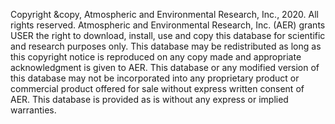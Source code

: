 Copyright &copy, Atmospheric and Environmental Research, Inc., 2020. All rights reserved.  Atmospheric and Environmental Research,  Inc. (AER) grants USER the right to download, install, use and copy this  database for scientific and research purposes only.  This database may be redistributed as long as this copyright notice is reproduced on any copy made and appropriate acknowledgment is given to AER. This database or any modified version of this database may not be incorporated into any proprietary product or commercial product offered for sale without express written consent of AER. This database is provided as is without any express or implied warranties.
